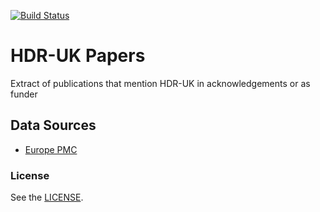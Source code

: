 [![Build Status](https://travis-ci.org/HDR-UK/papers.svg?branch=master)](https://travis-ci.org/HDR-UK/papers.svg?branch=master)
# HDR-UK Papers
Extract of publications that mention HDR-UK in acknowledgements or as funder

## Data Sources
- [Europe PMC](https://europepmc.org/)

### License
See the [LICENSE](LICENSE).
